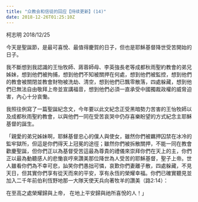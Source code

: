 ```yaml
---
title: "众教会和信徒的回应【持续更新】(14)"
date: 2018-12-26T01:25:10Z
---
```


柯志明
2018/12/25

今天是聖誕節，是最可喜悅、最值得慶賀的日子，但也是耶穌基督降世受苦開始的日子。

我不斷想到我認識的王怡牧師、蔣蓉師母、李英強長老等成都秋雨聖約教會的弟兄姊妹，想到他們被拘捕，想到他們不知被關押在何處，想到他們被監控，想到他們的教會被關閉並教會財物被洗劫、清空，想到他們已飄零散落，四處躲藏，想到他們已無法自由敬拜上帝並宣講福音，想到他們必須一直承受中國獨裁政權的威脅迫害，內心十分哀慟。

我照往例寫了一篇聖誕紀念文，今年要以此文紀念正受黑暗勢力苦害的王怡牧師以及成都秋雨聖約教會，以與他們一同在受苦哀哭中仍存喜樂盼望的方式紀念主耶穌基督的誕生。

「親愛的弟兄姊妹啊，耶穌基督忠心的僕人與使女，雖然你們被羈押囚禁在冰冷的監牢獄所，但這是你們得天上冠冕的途徑；雖然你們被拆散關押，不能一同在教會歡慶聖誕，但你們正以為基督受苦這最為尊貴的禮儀來崇拜你們在天上的主，你們正以最為動聽感人的悲慟哀哼來讚美那位降世為人受苦的耶穌基督，聖子上帝。世人雖看你們為不幸可悲，訕笑你們愚拙可憐，哀歎你們妻離子散，四處躲藏，不見天日，但其實你們享有從天而來的平安，享有永恆的榮耀幸福。你們已確實聽見並加入二千年前伯利恆野地那一大隊天使天兵向著牧羊的讚美（路2:14）：

在至高之處榮耀歸與上帝，
在地上平安歸與祂所喜悅的人！」